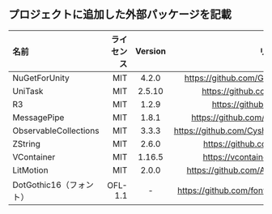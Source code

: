 ## プロジェクトに追加した外部パッケージを記載
|名前   |ライセンス |Version    |リンク |
|:------|---------:|:---------:|:-----:|
|NuGetForUnity|MIT|4.2.0|https://github.com/GlitchEnzo/NuGetForUnity|
|UniTask|MIT|2.5.10|https://github.com/Cysharp/UniTask|
|R3|MIT|1.2.9|https://github.com/Cysharp/R3|
|MessagePipe|MIT|1.8.1|https://github.com/Cysharp/MessagePipe|
|ObservableCollections|MIT|3.3.3|https://github.com/Cysharp/ObservableCollections|
|ZString|MIT|2.6.0|https://github.com/Cysharp/ZString|
|VContainer|MIT|1.16.5|https://vcontainer.hadashikick.jp/ja/|
|LitMotion|MIT|2.0.0|https://github.com/AnnulusGames/LitMotion|
|DotGothic16（フォント）|OFL-1.1|-|https://github.com/fontworks-fonts/DotGothic16|
